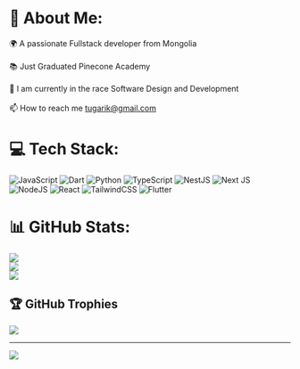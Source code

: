 # 💫 About Me:
🌍 A passionate Fullstack developer from Mongolia<br><br>📚 Just Graduated Pinecone Academy<br><br>🌱 I am currently in the race Software Design and Development<br><br>📫 How to reach me tugarik@gmail.com


# 💻 Tech Stack:
![JavaScript](https://img.shields.io/badge/javascript-%23323330.svg?style=plastic&logo=javascript&logoColor=%23F7DF1E) ![Dart](https://img.shields.io/badge/dart-%230175C2.svg?style=plastic&logo=dart&logoColor=white) ![Python](https://img.shields.io/badge/python-3670A0?style=plastic&logo=python&logoColor=ffdd54) ![TypeScript](https://img.shields.io/badge/typescript-%23007ACC.svg?style=plastic&logo=typescript&logoColor=white) ![NestJS](https://img.shields.io/badge/nestjs-%23E0234E.svg?style=plastic&logo=nestjs&logoColor=white) ![Next JS](https://img.shields.io/badge/Next-black?style=plastic&logo=next.js&logoColor=white) ![NodeJS](https://img.shields.io/badge/node.js-6DA55F?style=plastic&logo=node.js&logoColor=white) ![React](https://img.shields.io/badge/react-%2320232a.svg?style=plastic&logo=react&logoColor=%2361DAFB) ![TailwindCSS](https://img.shields.io/badge/tailwindcss-%2338B2AC.svg?style=plastic&logo=tailwind-css&logoColor=white) ![Flutter](https://img.shields.io/badge/Flutter-%2302569B.svg?style=plastic&logo=Flutter&logoColor=white)
# 📊 GitHub Stats:
![](https://github-readme-stats.vercel.app/api?username=Tugarik&theme=dark&hide_border=false&include_all_commits=true&count_private=true)<br/>
![](https://github-readme-streak-stats.herokuapp.com/?user=Tugarik&theme=dark&hide_border=false)<br/>
![](https://github-readme-stats.vercel.app/api/top-langs/?username=Tugarik&theme=dark&hide_border=false&include_all_commits=true&count_private=true&layout=compact)

## 🏆 GitHub Trophies
![](https://github-profile-trophy.vercel.app/?username=Tugarik&theme=dracula&no-frame=false&no-bg=true&margin-w=4)

---
[![](https://visitcount.itsvg.in/api?id=Tugarik&icon=0&color=0)](https://visitcount.itsvg.in)

<!-- Proudly created with GPRM ( https://gprm.itsvg.in ) -->
